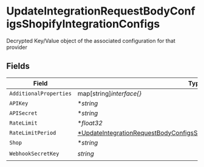 # UpdateIntegrationRequestBodyConfigsShopifyIntegrationConfigs

Decrypted Key/Value object of the associated configuration for that provider


## Fields

| Field                                                                                                                                                                                  | Type                                                                                                                                                                                   | Required                                                                                                                                                                               | Description                                                                                                                                                                            |
| -------------------------------------------------------------------------------------------------------------------------------------------------------------------------------------- | -------------------------------------------------------------------------------------------------------------------------------------------------------------------------------------- | -------------------------------------------------------------------------------------------------------------------------------------------------------------------------------------- | -------------------------------------------------------------------------------------------------------------------------------------------------------------------------------------- |
| `AdditionalProperties`                                                                                                                                                                 | map[string]*interface{}*                                                                                                                                                               | :heavy_minus_sign:                                                                                                                                                                     | N/A                                                                                                                                                                                    |
| `APIKey`                                                                                                                                                                               | **string*                                                                                                                                                                              | :heavy_minus_sign:                                                                                                                                                                     | N/A                                                                                                                                                                                    |
| `APISecret`                                                                                                                                                                            | **string*                                                                                                                                                                              | :heavy_minus_sign:                                                                                                                                                                     | N/A                                                                                                                                                                                    |
| `RateLimit`                                                                                                                                                                            | **float32*                                                                                                                                                                             | :heavy_minus_sign:                                                                                                                                                                     | N/A                                                                                                                                                                                    |
| `RateLimitPeriod`                                                                                                                                                                      | [*UpdateIntegrationRequestBodyConfigsShopifyIntegrationConfigsRateLimitPeriod](../../models/operations/updateintegrationrequestbodyconfigsshopifyintegrationconfigsratelimitperiod.md) | :heavy_minus_sign:                                                                                                                                                                     | N/A                                                                                                                                                                                    |
| `Shop`                                                                                                                                                                                 | **string*                                                                                                                                                                              | :heavy_minus_sign:                                                                                                                                                                     | N/A                                                                                                                                                                                    |
| `WebhookSecretKey`                                                                                                                                                                     | *string*                                                                                                                                                                               | :heavy_check_mark:                                                                                                                                                                     | N/A                                                                                                                                                                                    |